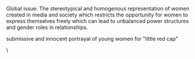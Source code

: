 Global issue:
The stereotypical and homogenous representation of women created in media and society which restricts the opportunity for women to express themselves freely which can lead to unbalanced power structures and gender roles in relationships. 


submissive and innocent portrayal of young women for "little red cap"

\